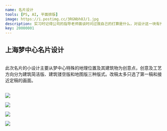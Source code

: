 ```yaml
---
name: 名片设计
tools: [PS, AI, 平面排版]
image: https://i.postimg.cc/3RGNbh8J/1.jpg
description: 实习时记得公司的指导老师面谈时问过我自己的打算是什么，对设计这一块有什么想法，当时很有勇气的说出“我喜欢设计”这几个字眼，但是在没有想法做不出东西的时候会怀疑自己真的是否适合这个职业，开始动摇最初的信念，思考着设计对我而言到底意味着什么，灵感来源于哪里，看过的？想做的？或梦着的？一时无法得知。梦想总在某个瞌睡的午后在半梦半醒之间游离，喜欢确实是一瞬间，可确定是真喜欢还是需要花时间的。
key: 20000001
---
```


## 上海梦中心名片设计
<br />
此次名片的小设计主要从梦中心特殊的地理位置及其建筑物为创意点，创意及工艺方向分为建筑简洁版、建筑镂空版和地图版三种版式。改稿太多只选了第一稿和接近定稿的画面。
<br />
<br />

![](https://i.postimg.cc/QCrt2zCg/project-b-1-7.jpg)

![](https://i.postimg.cc/RV4hG2j4/project-b-1-8.jpg)

![](https://i.postimg.cc/x8yCnPNw/project-b-1-9.jpg)

![](https://i.postimg.cc/gcvrVGtg/project-b-1-10.jpg)
